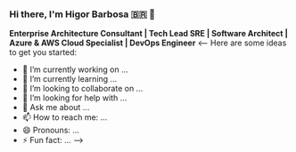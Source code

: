 ### Hi there, I'm Higor Barbosa 🇧🇷 👋

**Enterprise Architecture Consultant | Tech Lead SRE | Software Architect | Azure & AWS Cloud Specialist | DevOps Engineer**
<--
Here are some ideas to get you started:

- 🔭 I’m currently working on ...
- 🌱 I’m currently learning ...
- 👯 I’m looking to collaborate on ...
- 🤔 I’m looking for help with ...
- 💬 Ask me about ...
- 📫 How to reach me: ...
- 😄 Pronouns: ...
- ⚡ Fun fact: ...
-->

